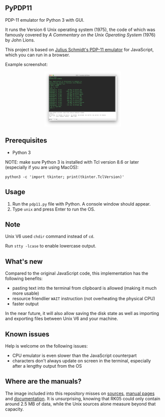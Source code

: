 ## PyPDP11
PDP-11 emulator for Python 3 with GUI. 

It runs the Version 6 Unix operating system (1975), the code of which was famously covered by *A Commentary on the Unix Operating System* (1976) by John Lions.

This project is based on [Julius Schmidt's PDP-11 emulator](http://pdp11.aiju.de) for JavaScript, which you can run in a browser.

Example screenshot:
<p align="center">
  <img
  src="https://github.com/amakukha/PyPDP11/raw/master/screenshots/PDP-11_emulator_for_Python_GUI_screenshot.png"
  width="250" alt="PDP-11 emulator for Python 3. This image of Version 6 Unix still retained /usr/ken directory belonging to Ken Thompson, albeit an empty one.">
</p>

## Prerequisites

 - Python 3
 
NOTE: make sure Python 3 is installed with Tcl version 8.6 or later (especially if you are using MacOS):
```
python3 -c 'import tkinter; print(tkinter.TclVersion)'
```

## Usage

  1. Run the `pdp11.py` file with Python. A console window should appear.
  2. Type `unix` and press Enter to run the OS.

## Note

Unix V6 used `chdir` command instead of `cd`.

Run `stty -lcase` to enable lowercase output.

## What's new
Compared to the original JavaScript code, this implementation has the following benefits:
 - pasting text into the terminal from clipboard is allowed (making it much more usable)
 - resource friendlier `WAIT` instruction (not overheating the physical CPU)
 - faster output 

In the near future, it will also allow saving the disk state as well as importing and exporting
files between Unix V6 and your machine.

## Known issues
Help is welcome on the following issues:
 - CPU emulator is even slower than the JavaScript counterpart
 - characters don't always update on screen in the terminal, especially after a lengthy output from
   the OS

## Where are the manuals?
The image included into this repository misses on
[sources](https://github.com/eunuchs/unix-archive),
[manual pages](https://github.com/eunuchs/unix-archive/tree/master/PDP-11/Trees/V6/usr/man) and
[documentation](https://github.com/eunuchs/unix-archive/tree/master/PDP-11/Trees/V6/usr/doc/as).
It is unsurprising, knowing that RK05 could only contain around 2.5 MB of data, while the Unix 
sources alone measure beyond that capacity.
